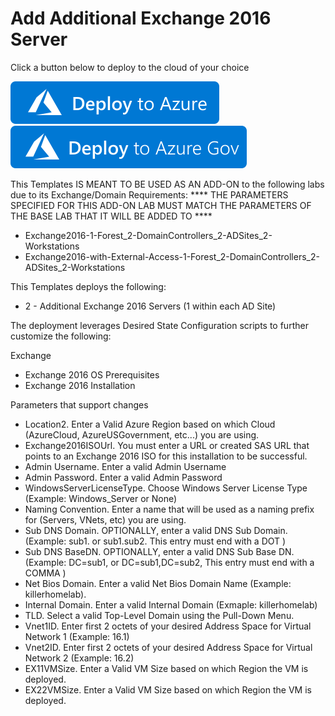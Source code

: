 # Add Additional Exchange 2016 Server
Click a button below to deploy to the cloud of your choice

[![Deploy To Azure](https://raw.githubusercontent.com/Azure/azure-quickstart-templates/master/1-CONTRIBUTION-GUIDE/images/deploytoazure.svg?sanitize=true)](https://portal.azure.com/#create/Microsoft.Template/uri/https%3A%2F%2Fraw.githubusercontent.com%2Felliottfieldsjr%2FKillerHomeLab%2Fmaster%2FAdd-Additional-Exchange2016-Server%2Fazuredeploy.json)
[![Deploy To Azure US Gov](https://raw.githubusercontent.com/Azure/azure-quickstart-templates/master/1-CONTRIBUTION-GUIDE/images/deploytoazuregov.svg?sanitize=true)](https://portal.azure.us/#create/Microsoft.Template/uri/https%3A%2F%2Fraw.githubusercontent.com%2Felliottfieldsjr%2FKillerHomeLab%2Fmaster%2FAdd-Additional-Exchange2016-Server%2Fazuregovdeploy.json)

This Templates IS MEANT TO BE USED AS AN ADD-ON to the following labs due to its Exchange/Domain Requirements:
**** THE PARAMETERS SPECIFIED FOR THIS ADD-ON LAB MUST MATCH THE PARAMETERS OF THE BASE LAB THAT IT WILL BE ADDED TO ****

- Exchange2016-1-Forest_2-DomainControllers_2-ADSites_2-Workstations
- Exchange2016-with-External-Access-1-Forest_2-DomainControllers_2-ADSites_2-Workstations

This Templates deploys the following:

- 2 - Additional Exchange 2016 Servers (1 within each AD Site)

The deployment leverages Desired State Configuration scripts to further customize the following:

Exchange
- Exchange 2016 OS Prerequisites
- Exchange 2016 Installation

Parameters that support changes
- Location2. Enter a Valid Azure Region based on which Cloud (AzureCloud, AzureUSGovernment, etc...) you are using.
- Exchange2016ISOUrl.  You must enter a URL or created SAS URL that points to an Exchange 2016 ISO for this installation to be successful.
- Admin Username.  Enter a valid Admin Username
- Admin Password.  Enter a valid Admin Password
- WindowsServerLicenseType.  Choose Windows Server License Type (Example:  Windows_Server or None)
- Naming Convention. Enter a name that will be used as a naming prefix for (Servers, VNets, etc) you are using.
- Sub DNS Domain.  OPTIONALLY, enter a valid DNS Sub Domain. (Example:  sub1. or sub1.sub2.    This entry must end with a DOT )
- Sub DNS BaseDN.  OPTIONALLY, enter a valid DNS Sub Base DN. (Example:  DC=sub1, or DC=sub1,DC=sub2,    This entry must end with a COMMA )
- Net Bios Domain.  Enter a valid Net Bios Domain Name (Example:  killerhomelab).
- Internal Domain.  Enter a valid Internal Domain (Exmaple:  killerhomelab)
- TLD.  Select a valid Top-Level Domain using the Pull-Down Menu.
- Vnet1ID.  Enter first 2 octets of your desired Address Space for Virtual Network 1 (Example:  16.1)
- Vnet2ID.  Enter first 2 octets of your desired Address Space for Virtual Network 2 (Example:  16.2)
- EX11VMSize.  Enter a Valid VM Size based on which Region the VM is deployed.
- EX22VMSize.  Enter a Valid VM Size based on which Region the VM is deployed.